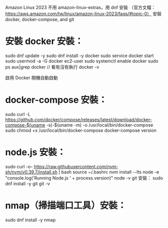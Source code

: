 Amazon Linux 2023 不用 amazon-linux-extras，用 dnf 安裝
（官方文檔：https://aws.amazon.com/tw/linux/amazon-linux-2023/faqs/#topic-0）
安裝 docker, docker-compose, and git

# 安裝 docker 安裝：

sudo dnf update -y
sudo dnf install -y docker
sudo service docker start
sudo usermod -a -G docker ec2-user
sudo systemctl enable docker
sudo ps aux|grep docker // 看有沒有執行
docker -v

啟用 Docker 開機自動啟動


# docker-compose 安裝：

sudo curl -L https://github.com/docker/compose/releases/latest/download/docker-compose-$(uname -s)-$(uname -m) -o /usr/local/bin/docker-compose
sudo chmod +x /usr/local/bin/docker-compose
docker-compose version

# node.js 安裝：

sudo curl -o- https://raw.githubusercontent.com/nvm-sh/nvm/v0.39.7/install.sh | bash
source ~/.bashrc
nvm install --lts
node -e "console.log('Running Node.js ' + process.version)"
node -v
git 安裝：
sudo dnf install -y git
git -v

# nmap（掃描端口工具）安裝：

sudo dnf install -y nmap
